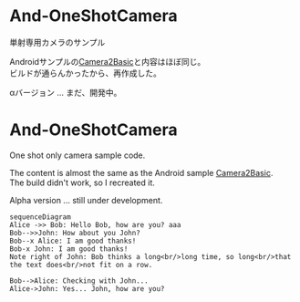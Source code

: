 # And-OneShotCamera
単射専用カメラのサンプル<br/>

Androidサンプルの[Camera2Basic](https://github.com/googlearchive/android-Camera2Basic.git)と内容はほぼ同じ。<br/>
ビルドが通らんかったから、再作成した。

αバージョン ... まだ、開発中。

# And-OneShotCamera
One shot only camera sample code.<br/>


The content is almost the same as the Android sample [Camera2Basic](https://github.com/googlearchive/android-Camera2Basic.git). <br/>
The build didn't work, so I recreated it.


Alpha version ... still under development.


```mermaid
sequenceDiagram
Alice ->> Bob: Hello Bob, how are you? aaa
Bob-->>John: How about you John?
Bob--x Alice: I am good thanks!
Bob-x John: I am good thanks!
Note right of John: Bob thinks a long<br/>long time, so long<br/>that the text does<br/>not fit on a row.

Bob-->Alice: Checking with John...
Alice->John: Yes... John, how are you?
```
